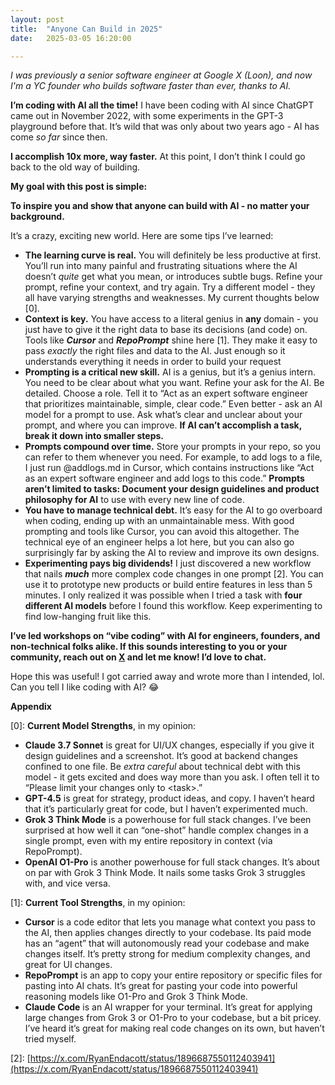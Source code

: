 ```yaml
---
layout: post
title:  "Anyone Can Build in 2025"
date:   2025-03-05 16:20:00

---
```


*I was previously a senior software engineer at Google X (Loon), and now I'm a YC founder who builds software faster than ever, thanks to AI.*

**I’m coding with AI all the time!** I have been coding with AI since ChatGPT came out in November 2022, with some experiments in the GPT-3 playground before that. It’s wild that was only about two years ago - AI has come *so far* since then.

**I accomplish 10x more, way faster.** At this point, I don’t think I could go back to the old way of building.

**My goal with this post is simple:**

**To inspire you and show that anyone can build with AI - no matter your background.**

It’s a crazy, exciting new world. Here are some tips I’ve learned:

- **The learning curve is real.** You will definitely be less productive at first. You’ll run into many painful and frustrating situations where the AI doesn’t *quite* get what you mean, or introduces subtle bugs. Refine your prompt, refine your context, and try again. Try a different model - they all have varying strengths and weaknesses. My current thoughts below \[0\].
- **Context is key.** You have access to a literal genius in **any** domain - you just have to give it the right data to base its decisions (and code) on. Tools like ***Cursor*** and ***RepoPrompt*** shine here \[1\]. They make it easy to pass *exactly* the right files and data to the AI. Just enough so it understands everything it needs in order to build your request
- **Prompting is a critical new skill.** AI is a genius, but it’s a genius intern. You need to be clear about what you want. Refine your ask for the AI. Be detailed. Choose a role. Tell it to “Act as an expert software engineer that prioritizes maintainable, simple, clear code.” Even better - ask an AI model for a prompt to use. Ask what’s clear and unclear about your prompt, and where you can improve. **If AI can’t accomplish a task, break it down into smaller steps.**
- **Prompts compound over time.** Store your prompts in your repo, so you can refer to them whenever you need. For example, to add logs to a file, I just run @addlogs.md in Cursor, which contains instructions like “Act as an expert software engineer and add logs to this code.” **Prompts aren’t limited to tasks: Document your design guidelines and product philosophy for AI** to use with every new line of code.
- **You have to manage technical debt.** It’s easy for the AI to go overboard when coding, ending up with an unmaintainable mess. With good prompting and tools like Cursor, you can avoid this altogether. The technical eye of an engineer helps a lot here, but you can also go surprisingly far by asking the AI to review and improve its own designs.
- **Experimenting pays big dividends!** I just discovered a new workflow that nails ***much*** more complex code changes in one prompt \[2\]. You can use it to prototype new products or build entire features in less than 5 minutes. I only realized it was possible when I tried a task with **four different AI models** before I found this workflow. Keep experimenting to find low-hanging fruit like this.

**I’ve led workshops on “vibe coding” with AI for engineers, founders, and non-technical folks alike. If this sounds interesting to you or your community, reach out on [X](https://x.com/ryanendacott) and let me know! I’d love to chat.**

Hope this was useful! I got carried away and wrote more than I intended, lol. Can you tell I like coding with AI? 😂

**Appendix**

\[0\]: **Current Model Strengths**, in my opinion:

- **Claude 3.7 Sonnet** is great for UI/UX changes, especially if you give it design guidelines and a screenshot. It’s good at backend changes confined to one file. Be *extra careful* about technical debt with this model - it gets excited and does way more than you ask. I often tell it to “Please limit your changes only to \<task\>.”
- **GPT-4.5** is great for strategy, product ideas, and copy. I haven’t heard that it’s particularly great for code, but I haven’t experimented much.
- **Grok 3 Think Mode** is a powerhouse for full stack changes. I’ve been surprised at how well it can “one-shot” handle complex changes in a single prompt, even with my entire repository in context (via RepoPrompt).
- **OpenAI O1-Pro** is another powerhouse for full stack changes. It’s about on par with Grok 3 Think Mode. It nails some tasks Grok 3 struggles with, and vice versa.

\[1\]: **Current Tool Strengths**, in my opinion:

- **Cursor** is a code editor that lets you manage what context you pass to the AI, then applies changes directly to your codebase. Its paid mode has an “agent” that will autonomously read your codebase and make changes itself. It’s pretty strong for medium complexity changes, and great for UI changes.
- **RepoPrompt** is an app to copy your entire repository or specific files for pasting into AI chats. It’s great for pasting your code into powerful reasoning models like O1-Pro and Grok 3 Think Mode.
- **Claude Code** is an AI wrapper for your terminal. It’s great for applying large changes from Grok 3 or O1-Pro to your codebase, but a bit pricey. I’ve heard it’s great for making real code changes on its own, but haven’t tried myself.

\[2\]: [https://x.com/RyanEndacott/status/1896687550112403941](https://x.com/RyanEndacott/status/1896687550112403941)